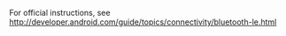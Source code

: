 For official instructions, see http://developer.android.com/guide/topics/connectivity/bluetooth-le.html